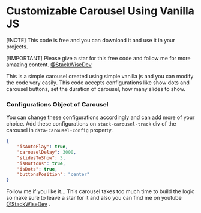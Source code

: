 # Customizable Carousel Using Vanilla JS

[!NOTE]
This code is free and you can download it and use it in your projects. 

[!IMPORTANT]
Please give a star for this free code and follow me for more amazing content. [@StackWiseDev](https://www.youtube.com/@stackwisedev)

This is a simple carousel created using simple vanilla js and you can modify the code very easily. This code accepts configurations like show dots and carousel buttons, set the duration of carousel, how many slides to show.

### Configurations Object of Carousel 
You can change these configurations accordingly and can add more of your choice. Add these configurations on `stack-carousel-track` div of the carousel in `data-carousel-config` property.

```JSON
{
    "isAutoPlay": true, 
    "carouselDelay": 3000, 
    "slidesToShow": 3, 
    "isButtons": true, 
    "isDots": true, 
    "buttonsPosition": "center"
}
```

Follow me if you like it...
This carousel takes too much time to build the logic so make sure to leave a star for it and also you can find me on youtube [@StackWiseDev](https://www.youtube.com/@stackwisedev) .


